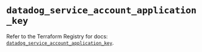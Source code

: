 # `datadog_service_account_application_key`

Refer to the Terraform Registry for docs: [`datadog_service_account_application_key`](https://registry.terraform.io/providers/datadog/datadog/3.55.0/docs/resources/service_account_application_key).
